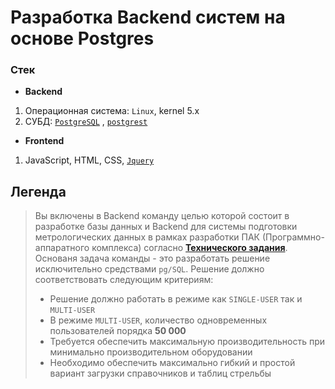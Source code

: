 # Разработка Backend систем на основе Postgres

### Стек
- **Backend**
1. Операционная система: `Linux`, kernel 5.x
2. СУБД: [`PostgreSQL`](https://www.postgresql.org/download/) , [`postgrest`](https://docs.postgrest.org/en/v12/)

- **Frontend**
1. JavaScript, HTML, CSS, [`Jquery`](https://api.jquery.com/jQuery.ajax/)

## Легенда
> Вы включены в Backend команду целью которой состоит в разработке базы данных и Backend для системы подготовки метрологических данных в рамках разработки ПАК (Программно-аппаратного комплекса) согласно [**Технического задания**](./_Docs/TechnicalTask.md).
> Основаня задача команды - это разработать решение исключительно средствами `pg/SQL`. Решение должно соответствовать следующим критериям:<br>
>   * Решение должно работать в режиме как `SINGLE-USER` так и `MULTI-USER`
>   * В режиме `MULTI-USER`, количество одновременных пользователей порядка **50 000**
>   * Требуется обеспечить максимальную производительность при минимально производительном оборудовании
>   * Необходимо обеспечить максимально гибкий и простой вариант загрузки справочников и таблиц стрельбы


